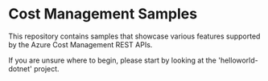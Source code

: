 # Cost Management Samples

This repository contains samples that showcase various features supported by the Azure Cost Management REST APIs. 

If you are unsure where to begin, please start by looking at the 'helloworld-dotnet' project.

